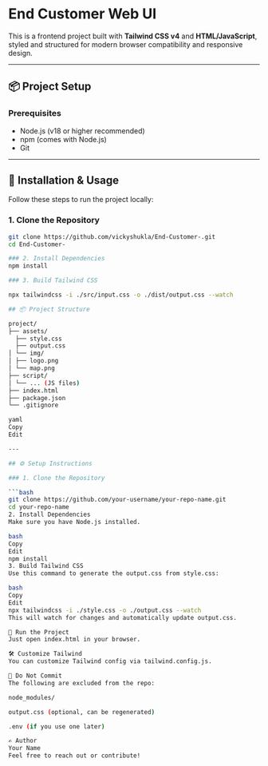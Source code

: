 # End Customer Web UI

This is a frontend project built with **Tailwind CSS v4** and **HTML/JavaScript**, styled and structured for modern browser compatibility and responsive design.

---

## 📦 Project Setup

### Prerequisites

- Node.js (v18 or higher recommended)
- npm (comes with Node.js)
- Git

---

## 🚀 Installation & Usage

Follow these steps to run the project locally:

### 1. Clone the Repository

```bash
git clone https://github.com/vickyshukla/End-Customer-.git
cd End-Customer-

### 2. Install Dependencies 
npm install

### 3. Build Tailwind CSS

npx tailwindcss -i ./src/input.css -o ./dist/output.css --watch

## 📦 Project Structure

project/
├── assets/
  ├── style.css
  ├── output.css
│ └── img/
│ ├── logo.png
│ └── map.png
├── script/
│ └── ... (JS files)
├── index.html
├── package.json
└── .gitignore

yaml
Copy
Edit

---

## ⚙️ Setup Instructions

### 1. Clone the Repository

```bash
git clone https://github.com/your-username/your-repo-name.git
cd your-repo-name
2. Install Dependencies
Make sure you have Node.js installed.

bash
Copy
Edit
npm install
3. Build Tailwind CSS
Use this command to generate the output.css from style.css:

bash
Copy
Edit
npx tailwindcss -i ./style.css -o ./output.css --watch
This will watch for changes and automatically update output.css.

🧪 Run the Project
Just open index.html in your browser.

🛠 Customize Tailwind
You can customize Tailwind config via tailwind.config.js.

🚫 Do Not Commit
The following are excluded from the repo:

node_modules/

output.css (optional, can be regenerated)

.env (if you use one later)

✍️ Author
Your Name
Feel free to reach out or contribute!
